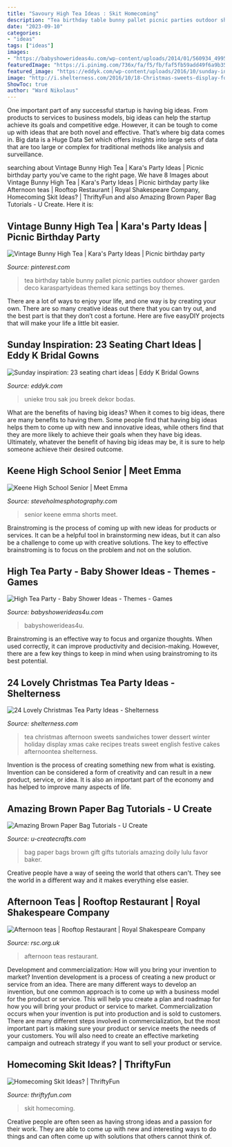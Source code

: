```yaml
---
title: "Savoury High Tea Ideas : Skit Homecoming"
description: "Tea birthday table bunny pallet picnic parties outdoor shower garden deco karaspartyideas themed kara settings boy themes"
date: "2023-09-10"
categories:
- "ideas"
tags: ["ideas"]
images:
- "https://babyshowerideas4u.com/wp-content/uploads/2014/01/560934_499562566741624_1453657766_n.jpg"
featuredImage: "https://i.pinimg.com/736x/fa/f5/fb/faf5fb59add49f6a9b35bccaf506a17e.jpg"
featured_image: "https://eddyk.com/wp-content/uploads/2016/10/sunday-inspiration-seating-chart-23.jpg"
image: "http://i.shelterness.com/2016/10/18-Christmas-sweets-display-for-a-tea-party.jpg"
ShowToc: true
author: "Ward Nikolaus"
---
```



One important part of any successful startup is having big ideas. From products to services to business models, big ideas can help the startup achieve its goals and competitive edge. However, it can be tough to come up with ideas that are both novel and effective. That’s where big data comes in. Big data is a Huge Data Set which offers insights into large sets of data that are too large or complex for traditional methods like analysis and surveillance.

	

		
searching about Vintage Bunny High Tea | Kara&#039;s Party Ideas | Picnic birthday party you've came to the right page. We have 8 Images about Vintage Bunny High Tea | Kara&#039;s Party Ideas | Picnic birthday party like Afternoon teas | Rooftop Restaurant | Royal Shakespeare Company, Homecoming Skit Ideas? | ThriftyFun and also Amazing Brown Paper Bag Tutorials - U Create. Here it is:
		
    
## Vintage Bunny High Tea | Kara&#039;s Party Ideas | Picnic Birthday Party

<img loading=lazy src="https://i.pinimg.com/736x/fa/f5/fb/faf5fb59add49f6a9b35bccaf506a17e.jpg" onerror="this.onerror=null;this.src='https://tse3.mm.bing.net/th?id=OIP.woLkO8FtLhi6R18C8oY8xwHaLH&amp;pid=15.1';" alt="Vintage Bunny High Tea | Kara&#039;s Party Ideas | Picnic birthday party">

_Source: pinterest.com_

>tea birthday table bunny pallet picnic parties outdoor shower garden deco karaspartyideas themed kara settings boy themes. 

	

There are a lot of ways to enjoy your life, and one way is by creating your own. There are so many creative ideas out there that you can try out, and the best part is that they don’t cost a fortune. Here are five easyDIY projects that will make your life a little bit easier.

    
## Sunday Inspiration: 23 Seating Chart Ideas | Eddy K Bridal Gowns

<img loading=lazy src="https://eddyk.com/wp-content/uploads/2016/10/sunday-inspiration-seating-chart-23.jpg" onerror="this.onerror=null;this.src='https://tse4.mm.bing.net/th?id=OIP.BZ8CAfiARcqQlFPPl4ZPngHaJ4&amp;pid=15.1';" alt="Sunday inspiration: 23 seating chart ideas | Eddy K Bridal Gowns">

_Source: eddyk.com_

>unieke trou sak jou breek dekor bodas. 

	

What are the benefits of having big ideas?
When it comes to big ideas, there are many benefits to having them. Some people find that having big ideas helps them to come up with new and innovative ideas, while others find that they are more likely to achieve their goals when they have big ideas. Ultimately, whatever the benefit of having big ideas may be, it is sure to help someone achieve their desired outcome.

    
## Keene High School Senior | Meet Emma

<img loading=lazy src="https://www.steveholmesphotography.com/wordpress/wp-content/uploads/2015/10/26_Keene-High-School-Senior-Pictures-Rock-Black-Tank-Top-White-Shorts.jpg" onerror="this.onerror=null;this.src='https://tse2.mm.bing.net/th?id=OIP.VsEjNJAW_DzFdBhMr-9jRQHaLE&amp;pid=15.1';" alt="Keene High School Senior | Meet Emma">

_Source: steveholmesphotography.com_

>senior keene emma shorts meet. 

	

Brainstroming is the process of coming up with new ideas for products or services. It can be a helpful tool in brainstorming new ideas, but it can also be a challenge to come up with creative solutions. The key to effective brainstroming is to focus on the problem and not on the solution.

    
## High Tea Party - Baby Shower Ideas - Themes - Games

<img loading=lazy src="https://babyshowerideas4u.com/wp-content/uploads/2014/01/560934_499562566741624_1453657766_n.jpg" onerror="this.onerror=null;this.src='https://tse1.mm.bing.net/th?id=OIP.-XY1edcbdHkH4sp51FB4cgHaFj&amp;pid=15.1';" alt="High Tea Party - Baby Shower Ideas - Themes - Games">

_Source: babyshowerideas4u.com_

>babyshowerideas4u. 

	

Brainstroming is an effective way to focus and organize thoughts. When used correctly, it can improve productivity and decision-making. However, there are a few key things to keep in mind when using brainstroming to its best potential.

    
## 24 Lovely Christmas Tea Party Ideas - Shelterness

<img loading=lazy src="http://i.shelterness.com/2016/10/18-Christmas-sweets-display-for-a-tea-party.jpg" onerror="this.onerror=null;this.src='https://tse4.mm.bing.net/th?id=OIP.ckHAPwyqJdwOCWW0lzqThwHaLH&amp;pid=15.1';" alt="24 Lovely Christmas Tea Party Ideas - Shelterness">

_Source: shelterness.com_

>tea christmas afternoon sweets sandwiches tower dessert winter holiday display xmas cake recipes treats sweet english festive cakes afternoontea shelterness. 

	

Invention is the process of creating something new from what is existing. Invention can be considered a form of creativity and can result in a new product, service, or idea. It is also an important part of the economy and has helped to improve many aspects of life.

    
## Amazing Brown Paper Bag Tutorials - U Create

<img loading=lazy src="http://www.u-createcrafts.com/wp-content/uploads/2015/04/doily-gift-bags.jpg" onerror="this.onerror=null;this.src='https://tse1.mm.bing.net/th?id=OIP.f2NpUKEaAeQpbC7SJdX6IAAAAA&amp;pid=15.1';" alt="Amazing Brown Paper Bag Tutorials - U Create">

_Source: u-createcrafts.com_

>bag paper bags brown gift gifts tutorials amazing doily lulu favor baker. 

	

Creative people have a way of seeing the world that others can't. They see the world in a different way and it makes everything else easier.

    
## Afternoon Teas | Rooftop Restaurant | Royal Shakespeare Company

<img loading=lazy src="https://cdn2.rsc.org.uk/sitefinity/images/catering/social-images/afternoontea_2018.tmb-gal-1340.jpg?sfvrsn=1" onerror="this.onerror=null;this.src='https://tse1.mm.bing.net/th?id=OIP.gSGsQWdyDqSk5YB34zS_RgHaHC&amp;pid=15.1';" alt="Afternoon teas | Rooftop Restaurant | Royal Shakespeare Company">

_Source: rsc.org.uk_

>afternoon teas restaurant. 

	

Development and commercialization: How will you bring your invention to market?
Invention development is a process of creating a new product or service from an idea. There are many different ways to develop an invention, but one common approach is to come up with a business model for the product or service. This will help you create a plan and roadmap for how you will bring your product or service to market.
 Commercialization occurs when your invention is put into production and is sold to customers. There are many different steps involved in commercialization, but the most important part is making sure your product or service meets the needs of your customers. You will also need to create an effective marketing campaign and outreach strategy if you want to sell your product or service.

    
## Homecoming Skit Ideas? | ThriftyFun

<img loading=lazy src="https://img.thrfun.com/img/083/737/high_school_skit_x1.jpg" onerror="this.onerror=null;this.src='https://tse2.mm.bing.net/th?id=OIP.TVSJJJKpxaF959fHR_V9hwHaHg&amp;pid=15.1';" alt="Homecoming Skit Ideas? | ThriftyFun">

_Source: thriftyfun.com_

>skit homecoming. 

	

Creative people are often seen as having strong ideas and a passion for their work. They are able to come up with new and interesting ways to do things and can often come up with solutions that others cannot think of.

